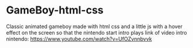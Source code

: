 # GameBoy-html-css
Classic animated gameboy made with html css and a little js with a hover effect on the screen so that the nintendo start intro plays
link of video intro nintendo: https://www.youtube.com/watch?v=UfOZvnnbvvk

